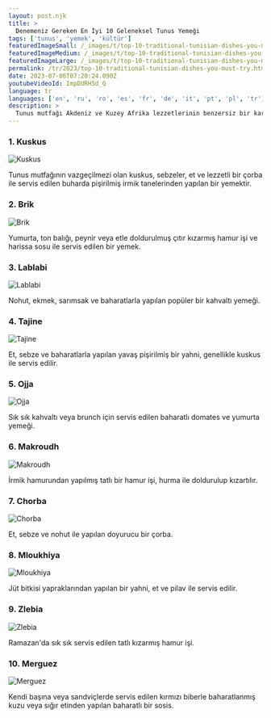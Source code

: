 ```yaml
---
layout: post.njk
title: >
  Denemeniz Gereken En İyi 10 Geleneksel Tunus Yemeği
tags: ['tunus', 'yemek', 'kültür']
featuredImageSmall: /_images/t/top-10-traditional-tunisian-dishes-you-must-try-cover-tr-small.webp
featuredImageMedium: /_images/t/top-10-traditional-tunisian-dishes-you-must-try-cover-tr-medium.webp
featuredImageLarge: /_images/t/top-10-traditional-tunisian-dishes-you-must-try-cover-tr-large.webp
permalink: /tr/2023/top-10-traditional-tunisian-dishes-you-must-try.html
date: 2023-07-06T07:20:24.090Z
youtubeVideoId: ImpDURH5d_Q
language: tr
languages: ['en', 'ru', 'ro', 'es', 'fr', 'de', 'it', 'pt', 'pl', 'tr']
description: >
  Tunus mutfağı Akdeniz ve Kuzey Afrika lezzetlerinin benzersiz bir karışımıdır. Kuskus'tan brik'e, burada kaçırmak istemeyeceğiniz on geleneksel Tunus yemeği bulunuyor.
---
```


### 1. Kuskus

![Kuskus](/_images/0/0be33b59c3efb388998e0a24a85735ce-medium.webp)

Tunus mutfağının vazgeçilmezi olan kuskus, sebzeler, et ve lezzetli bir çorba ile servis edilen buharda pişirilmiş irmik tanelerinden yapılan bir yemektir.

### 2. Brik

![Brik](/_images/c/c66a2602b43f63bfea860feceec9d94f-medium.webp)

Yumurta, ton balığı, peynir veya etle doldurulmuş çıtır kızarmış hamur işi ve harissa sosu ile servis edilen bir yemek.

### 3. Lablabi

![Lablabi](/_images/e/ef4fe76a01b841ad59d25d73f6edec5b-medium.webp)

Nohut, ekmek, sarımsak ve baharatlarla yapılan popüler bir kahvaltı yemeği.

### 4. Tajine

![Tajine](/_images/2/2d54ec196d1ffb97d8a2d76db01bf97b-medium.webp)

Et, sebze ve baharatlarla yapılan yavaş pişirilmiş bir yahni, genellikle kuskus ile servis edilir.

### 5. Ojja

![Ojja](/_images/8/8f3897a279ebf7365a08560cea0950aa-medium.webp)

Sık sık kahvaltı veya brunch için servis edilen baharatlı domates ve yumurta yemeği.

### 6. Makroudh

![Makroudh](/_images/4/4f95d5b6ecc136fbc68070b4dac6fe11-medium.webp)

İrmik hamurundan yapılmış tatlı bir hamur işi, hurma ile doldurulup kızartılır.

### 7. Chorba

![Chorba](/_images/9/9c6cb747a46626a67cfd220780f9cecc-medium.webp)

Et, sebze ve nohut ile yapılan doyurucu bir çorba.

### 8. Mloukhiya

![Mloukhiya](/_images/5/5fe9c60d91127e5b3c12219aac226c10-medium.webp)

Jüt bitkisi yapraklarından yapılan bir yahni, et ve pilav ile servis edilir.

### 9. Zlebia

![Zlebia](/_images/b/bce0575fb024cd7085b7705a9afe0232-medium.webp)

Ramazan'da sık sık servis edilen tatlı kızarmış hamur işi.

### 10. Merguez

![Merguez](/_images/3/363bac871f6699f45a17f746821bfba1-medium.webp)

Kendi başına veya sandviçlerde servis edilen kırmızı biberle baharatlanmış kuzu veya sığır etinden yapılan baharatlı bir sosis.

